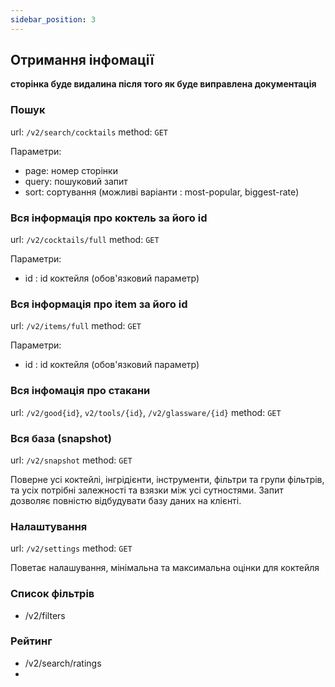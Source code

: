 ```yaml
---
sidebar_position: 3
---
```


## Отримання інфомації

__сторінка буде видалина після того як буде виправлена документація__

### Пошук

url: `/v2/search/cocktails`
method: `GET`

Параметри:

- page: номер сторінки
- query: пошуковий запит
- sort: сортування (можливі варіанти : most-popular, biggest-rate)


### Вся інформація про коктель за його id

url: `/v2/cocktails/full`
method: `GET`

Параметри:
- id : id коктейля (обов'язковий параметр)

### Вся інформація про item за його id

url: `/v2/items/full`
method: `GET`

Параметри:
- id : id коктейля (обов'язковий параметр)


### Вся інфомація про стакани

url: `/v2/good{id}`, `v2/tools/{id}`, `/v2/glassware/{id}` 
method: `GET`


### Вся база (snapshot)
url: `/v2/snapshot`
method: `GET`

Поверне усі коктейлі, інгрідієнти, інструменти, фільтри та групи фільтрів, та усіх потрібні залежності та взязки між усі сутностями. Запит дозволяє повністю відбудувати базу даних на клієнті.


### Налаштування

url: `/v2/settings`
method: `GET`

Поветає налашування, мінімальна та максимальна оцінки для коктейля

### Список фільтрів

- /v2/filters

### Рейтинг
- /v2/search/ratings
- 